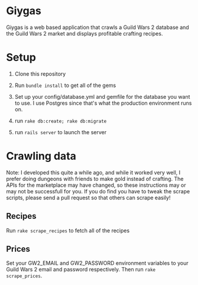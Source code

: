 Giygas
======

Giygas is a web based application that crawls a Guild Wars 2 database and the Guild Wars 2 market and displays profitable crafting recipes.

Setup
=====

1. Clone this repository

2. Run `bundle install` to get all of the gems

3. Set up your config/database.yml and gemfile for the database you want to use. I use Postgres since that's what the production environment runs on.

4. run `rake db:create; rake db:migrate`

5. run `rails server` to launch the server

Crawling data
=============

Note: I developed this quite a while ago, and while it worked very well, I prefer doing dungeons with friends to make gold instead of crafting. The APIs for the marketplace may have changed, so these instructions may or may not be successfull for you. If you do find you have to tweak the scrape scripts, please send a pull request so that others can scrape easily!

Recipes
-------

Run `rake scrape_recipes` to fetch all of the recipes

Prices
------

Set your GW2_EMAIL and GW2_PASSWORD environment variables to your Guild Wars 2 email and password respectively. Then run `rake scrape_prices`.
